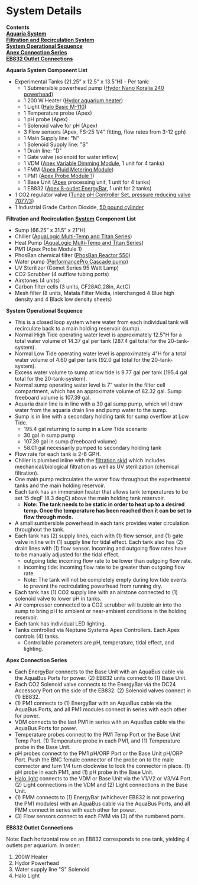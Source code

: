 # System Details

**Contents**  
[**Aquaria System**](03-system_details.md#Tank_System)  
[**Filtration and Recirculation System**](03-system_details.md#Filtration_and_Recirculation_System)  
[**System Operational Sequence**](03-system_details.md#System_Operational_Sequence)  
[**Apex Connection Series**](03-system_details.md#Apex_Connection_Series)  
[**EB832 Outlet Connections**](03-system_details.md#EB832_Outlet_Connections)

 **Aquaria System Component List**

* Experimental Tanks \(21.25” x 12.5” x 13.5”H\) - Per tank:  
  * 1 Submersible powerhead pump \([Hydor Nano Koralia 240 powerhead](https://github.com/SilbigerLab/Mesocosm_User_Manual/tree/394a3f7d9fed8765e4152f9fdd11d00a2ea87a93/Manuals/Hydor_Nano_Pump.pdf)\)  
  * 1 200 W Heater \([Hydor aquarium heater](https://github.com/SilbigerLab/Mesocosm_User_Manual/tree/394a3f7d9fed8765e4152f9fdd11d00a2ea87a93/Manuals/Hydor_Heater.pdf)\)  
  * 1 Light \([Halo Basic M-110](https://github.com/SilbigerLab/Mesocosm_User_Manual/tree/394a3f7d9fed8765e4152f9fdd11d00a2ea87a93/Manuals/Apex_Halo.pdf)\)  
  * 1 Temperature probe \(Apex\)  
  * 1 pH probe \(Apex\)  
  * 1 Solenoid valve for pH \(Apex\)  
  * 3 Flow sensors \(Apex, FS-25 1/4" fitting, flow rates from 3-12 gph\)  
  * 1 Main Supply line: "N"
  * 1 Solenoid Supply line: "S"
  * 1 Drain line: "D"
  * 1 Gate valve \(solenoid for water inflow\)  
  * 1 VDM \([Apex Variable Dimming Module](https://github.com/SilbigerLab/Mesocosm_User_Manual/tree/394a3f7d9fed8765e4152f9fdd11d00a2ea87a93/Manuals/VDM_manual.pdf), 1 unit for 4 tanks\)  
  * 1 FMM \([Apex Fluid Metering Module](https://www.neptunesystems.com/getstarted/fmk/)\)  
  * 1 PM1 \([Apex Probe Module 1](https://github.com/SilbigerLab/Mesocosm_User_Manual/tree/394a3f7d9fed8765e4152f9fdd11d00a2ea87a93/Manuals/PM1_manual.pdf)\)  
  * 1 Base Unit \([Apex](https://github.com/SilbigerLab/Mesocosm_User_Manual/tree/394a3f7d9fed8765e4152f9fdd11d00a2ea87a93/Manuals/Apex_Comprehensive_Reference_Manual.pdf) processing unit, 1 unit for 4 tanks\)  
  * 1 EB832 \([Apex 8-outlet EnergyBar](https://github.com/SilbigerLab/Mesocosm_User_Manual/tree/394a3f7d9fed8765e4152f9fdd11d00a2ea87a93/Manuals/EB832_Guide.pdf), 1 unit for 2 tanks\)  
* 1 CO2 regulator valve \([Tunze pH Controller Set, pressure reducing valve   7077/3](https://github.com/SilbigerLab/Mesocosm_User_Manual/tree/394a3f7d9fed8765e4152f9fdd11d00a2ea87a93/Manuals/Tunze_CO2_Regulator.pdf)\)  
* 1 Industrial Grade Carbon Dioxide, [50 pound cylinder](https://www.airgas.com/product/Gases/Industrial-Application-Gases/Carbon-Dioxide---Industrial/p/CD%2050)  

 **Filtration and Recirculation** [**System**](https://github.com/SilbigerLab/Mesocosm_User_Manual/tree/394a3f7d9fed8765e4152f9fdd11d00a2ea87a93/Manuals/Filtration_Skid_Build_Package.pdf) **Component List**

* Sump \(66.25” x 31.5” x 21”H\)  
* Chiller \([AquaLogic Multi-Temp and Titan Series](https://github.com/SilbigerLab/Mesocosm_User_Manual/tree/394a3f7d9fed8765e4152f9fdd11d00a2ea87a93/Manuals/AquaLogic_Chiller.pdf)\)  
* Heat Pump \([AquaLogic Multi-Temp and Titan Series](https://github.com/SilbigerLab/Mesocosm_User_Manual/tree/394a3f7d9fed8765e4152f9fdd11d00a2ea87a93/Manuals/AquaLogic_Chiller.pdf)\)  
* PM1 \(Apex Probe Module 1\)  
* PhosBan chemical filter \([PhosBan Reactor 550](https://github.com/SilbigerLab/Mesocosm_User_Manual/tree/394a3f7d9fed8765e4152f9fdd11d00a2ea87a93/Manuals/Phosban_Reactor.pdf)\)  
* Water pump \([PerformancePro Cascade pump](https://github.com/SilbigerLab/Mesocosm_User_Manual/tree/394a3f7d9fed8765e4152f9fdd11d00a2ea87a93/Manuals/Complete_Cascade.pdf)\)  
* UV Sterilizer \(Comet Series 95 Watt Lamp\)  
* CO2 Scrubber \(4 outflow tubing ports\) 
* Airstones \(4 units\)  
* Carbon filter cells \(3 units, CF28AC,28in, ActC\)  
* Mesh filter \(8 units, Matala Filter Media, interchanged 4 Blue high density and 4 Black low density sheets\)  

 **System Operational Sequence**

* This is a closed loop system where water from each individual tank will recirculate back to a main holding reservoir \(sump\).  
* Normal High Tide operating water level is approximately 12.5"H for a total water volume of 14.37 gal per tank \(287.4 gal total for the 20-tank-system\).  
* Normal Low Tide operating water level is approximately 4"H for a total water volume of 4.60 gal per tank \(92.0 gal total for the 20-tank-system\).  
* Excess water volume to sump at low tide is 9.77 gal per tank \(195.4 gal total for the 20-tank-system\).  
* Normal sump operating water level is 7" water in the filter cell compartment, which has an approximate volume of 82.32 gal.  Sump freeboard volume is 107.39 gal.  
* Aquaria drain line is in line with a 30 gal sump pump, which will draw water from the aquaria drain line and pump water to the sump.
* Sump is in line with a secondary holding tank for sump overflow at Low Tide.
  * 195.4 gal returning to sump in a Low Tide scenario
  * 30 gal in sump pump
  * 107.39 gal in sump \(freeboard volume\)
  * 58.01 gal necessarily pumped to secondary holding tank
* Flow rate for each tank is  2-6 GPH.  
* Chiller is plumbed inline with the [filtration skid](https://github.com/SilbigerLab/Mesocosm_User_Manual/tree/394a3f7d9fed8765e4152f9fdd11d00a2ea87a93/Manuals/Filtration_Skid_Build_Package.pdf) which includes mechanical/biological filtration as well as UV sterilization \(chemical filtration\).  
* One main pump recirculates the water flow throughout the experimental tanks and the main holding reservoir.  
* Each tank has an immersion heater that allows tank temperatures to be set 15 degF \(8.3 degC\) above the main holding tank reservoir.  
  * **Note: The tank needs to be static in order to heat up to a desired temp.  Once the temperature has been reached then it can be set to flow through mode.**  
* A small sumbersible powerhead in each tank provides water circulation throughout the tank.  
* Each tank has \(2\) supply lines, each with \(1\) flow sensor, and \(1\) gate valve in line with \(1\) supply line for tidal effect.  Each tank also has \(2\) drain lines with \(1\) flow sensor.  Incoming and outgoing flow rates have to be manually adjusted for the tidal effect.  
  * outgoing tide: incoming flow rate to be lower than outgoing flow rate.  
  * incoming tide: incoming flow rate to be greater than outgoing flow rate.  
  * Note: The tank will not be completely empty during low tide events to prevent the recirculating powerhead from running dry.  
* Each tank has \(1\) CO2 supply line with an airstone connected to \(1\) solenoid valve to lower pH in tanks.  
* Air compressor connected to a CO2 scrubber will bubble air into the sump to bring pH to ambient or near-ambient conditions in the holding reservoir.  
* Each tank has individual LED lighting.  
* Tanks controlled via Neptune Systems Apex Controllers.  Each Apex controls \(4\) tanks.  
  * Controllable parameters are pH, temperature, tidal effect, and lighting.  

 **Apex Connection Series**

* Each EnergyBar connects to the Base Unit with an AquaBus cable via the AquaBus Ports for power.  \(2\) EB832 units connect to \(1\) Base Unit.  
* Each CO2 Solenoid valve connects to the EnergyBar via the DC24 Accessory Port on the side of the EB832.  \(2\) Solenoid valves connect in \(1\) EB832.  
* \(1\) PM1 connects to \(1\) EnergyBar with an AquaBus cable via the AquaBus Ports, and all PM1 modules connect in series with each other for power.    
* VDM connects to the last PM1 in series with an AquaBus cable via the AquaBus Ports for power.  
* Temperature probes connect to the PM1 Temp Port or the Base Unit Temp Port.  \(1\) Temperature probe in each PM1, and \(1\) Temperature probe in the Base Unit.  
* pH probes connect to the PM1 pH/ORP Port or the Base Unit pH/ORP Port.  Push the BNC female connector of the probe on to the male connector and turn 1/4 turn clockwise to lock the connector in place.  \(1\) pH probe in each PM1, and \(1\) pH probe in the Base Unit.  
* [Halo light](https://github.com/SilbigerLab/Mesocosm_User_Manual/tree/394a3f7d9fed8765e4152f9fdd11d00a2ea87a93/Manuals/HALO_Quick_Start_Guide.pdf) connects to the VDM or Base Unit via the V1/V2 or V3/V4 Port.  \(2\) Light connections in the VDM and \(2\) Light connections in the Base Unit.  
* \(1\) FMM connects to \(1\) EnergyBar \(whichever EB832 is not powering the PM1 modules\) with an AquaBus cable via the AquaBus Ports, and all FMM connect in series with each other for power.  
* \(3\) Flow sensors connect to each FMM via \(3\) of the numbered ports.  

 **EB832 Outlet Connections**

Note: Each horizontal row on an EB832 corresponds to one tank, yielding 4 outlets per aquarium. In order:

1. 200W Heater
2. Hydor Powerhead
3. Water supply line "S" Solenoid
4. Halo Light

